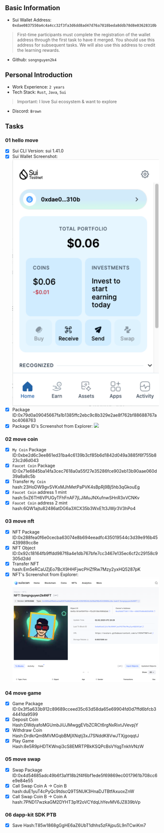 ## Basic Information
- Sui Wallet Address: `0xdae0837550a4c4a4cc32f3fa3d6dd8ad47d76a7818beda8ddb78d8e03628310b`
> First-time participants must complete the registration of the wallet address through the first task to have it merged. You should use this address for subsequent tasks. We will also use this address to credit the learning rewards.
- Github: `songnguyen2k4`

## Personal Introduction
- Work Experience: `2 years`
- Tech Stack: `Rust`, `Java`, `Sui`
> Important: I love Sui ecosystem & want to explore
- Discord: `Brown`

## Tasks

### 01 hello move
- [x] Sui CLI Version: sui 1.41.0
- [x] Sui Wallet Screenshot: ![](images/sui_wallet.png)
- [x] Package ID:0x79d0a09045667fa1b1385ffc2ebc9c8b329e2ae8f762bf88688767abc4068763
- [x] Package ID's Screenshot from Explorer: ![](images/pạckageid.png)

### 02 move coin
- [x] `My Coin` Package ID:0xbe2d6c3ee861ed31ba4c6139b3cf85b6d1842d049a3885f6f755b823c2d6d043
- [x] `Faucet Coin` Package ID:0x71e6845ba14fa3cec7618a0a55f27e35286fce902eb13b90aae060d39a8a8c5b
- [x] Transfer `My Coin` hash:23HoDW9gvSVKxMJhMetPaPVK4sBpRj9Bj5hb3qGkouEg
- [x] `Faucet Coin` address 1 mint hash:5vZ6TH6VPUGyTFhFnAF7jLJiMuJNXufnwSHnR3xVCNKv
- [x] `Faucet Coin` address 2 mint hash:6QW1ajtu82486atDG6a3XCX35b3WxE1t3JWjr3V3hPo4

### 03 move nft
- [x] NFT Package ID:0x288fea0f6e0cecba63074e8b694eeadfc435019544c3d39e916b45439989cc8e
- [x] NFT Object ID:0x92c18164fb9ffdd987f8a4e1db767bfe7cc3467e135ec6cf2c29158c9305d2dd
- [x] Transfer NFT hash:Em5eRCaUZjEo7BcX9HHFjwcPHZfRw7Mzy2yxHQ5287pK
- [x] NFT's Screenshot from Explorer: ![](images/nft.png)

### 04 move game
- [x] Game Package ID:0x3f5a633b912c89689cceed35c63d58da65e69904fd0d7ffd6bfcb34441da9599
- [x] Deposit Coin Hash:DWdyafoMGUmbJiUJMwggEVbZCRCt6rgNxRixtJVevpjY
- [x] Withdraw Coin Hash:DrdkrQm8MVMGqbBMjXNqtj3xJ7SNddK8VwJTXjgoqqtJ
- [x] Play Game Hash:8e5R9pHDTKWnqi3cS8EMRTPBkKSQPcBsVYqgTnkhVNzW

### 05 move swap
- [x] Swap Package ID:0x4d54685adc49b6f3a1f18b2f4f6bf1ede5f69869ec0017961b708cc6e9e84e55
- [x] Call Swap Coin A -> Coin B hash:duE1yuT4cPyQc9tdscQ9T5NUK3HnaDJTBtfAxuoxZnW
- [x] Call Swap Coin B -> Coin A hash:7PND17wzkaGM2DYHT3p1f2oVCYdqLhYevMV6JZ839bVp

### 06 dapp-kit SDK PTB
- [x] Save Hash:T85w1868gGgHE6aZ6UbT1dhhs5zFAjpuSL9nTCwiKm7
